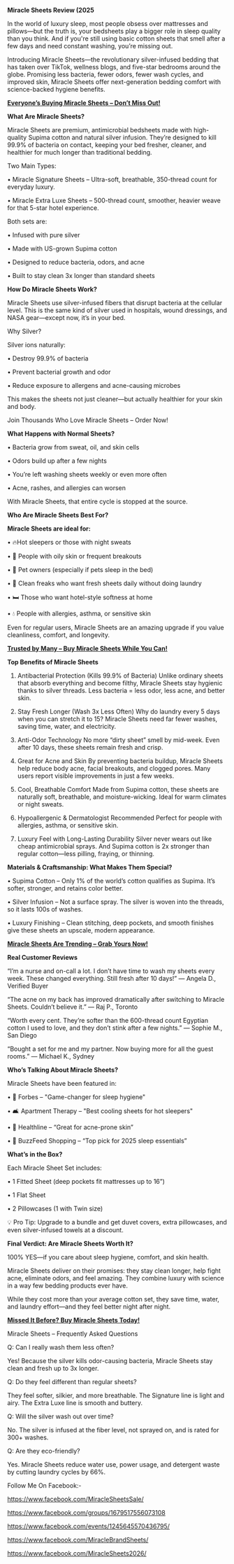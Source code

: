 **Miracle Sheets Review (2025**

In the world of luxury sleep, most people obsess over mattresses and pillows—but the truth is, your bedsheets play a bigger role in sleep quality than you think.
And if you're still using basic cotton sheets that smell after a few days and need constant washing, you’re missing out.

Introducing Miracle Sheets—the revolutionary silver-infused bedding that has taken over TikTok, wellness blogs, and five-star bedrooms around the globe. Promising less bacteria, fewer odors, fewer wash cycles, and improved skin, Miracle Sheets offer next-generation bedding comfort with science-backed hygiene benefits.

**[Everyone’s Buying Miracle Sheets – Don’t Miss Out!](https://forbes24x7.com/get-miracle-sheets-reviews/)**

**What Are Miracle Sheets?**

Miracle Sheets are premium, antimicrobial bedsheets made with high-quality Supima cotton and natural silver infusion. They’re designed to kill 99.9% of bacteria on contact, keeping your bed fresher, cleaner, and healthier for much longer than traditional bedding.

Two Main Types:

•	Miracle Signature Sheets – Ultra-soft, breathable, 350-thread count for everyday luxury.

•	Miracle Extra Luxe Sheets – 500-thread count, smoother, heavier weave for that 5-star hotel experience.

Both sets are:

•	Infused with pure silver

•	Made with US-grown Supima cotton

•	Designed to reduce bacteria, odors, and acne

•	Built to stay clean 3x longer than standard sheets

**How Do Miracle Sheets Work?**

Miracle Sheets use silver-infused fibers that disrupt bacteria at the cellular level. This is the same kind of silver used in hospitals, wound dressings, and NASA gear—except now, it’s in your bed.

Why Silver?

Silver ions naturally:

•	Destroy 99.9% of bacteria

•	Prevent bacterial growth and odor

•	Reduce exposure to allergens and acne-causing microbes

This makes the sheets not just cleaner—but actually healthier for your skin and body.

Join Thousands Who Love Miracle Sheets – Order Now!

**What Happens with Normal Sheets?**

•	Bacteria grow from sweat, oil, and skin cells

•	Odors build up after a few nights

•	You’re left washing sheets weekly or even more often

•	Acne, rashes, and allergies can worsen

With Miracle Sheets, that entire cycle is stopped at the source.

**Who Are Miracle Sheets Best For?**

**Miracle Sheets are ideal for:**

•	🔥Hot sleepers or those with night sweats

•	🧴 People with oily skin or frequent breakouts

•	🐾 Pet owners (especially if pets sleep in the bed)

•	🧼 Clean freaks who want fresh sheets daily without doing laundry

•	🛏️ Those who want hotel-style softness at home

•	💧 People with allergies, asthma, or sensitive skin

Even for regular users, Miracle Sheets are an amazing upgrade if you value cleanliness, comfort, and longevity.

**[Trusted by Many – Buy Miracle Sheets While You Can!](https://forbes24x7.com/get-miracle-sheets-reviews/)**

**Top Benefits of Miracle Sheets**

1. Antibacterial Protection (Kills 99.9% of Bacteria)
Unlike ordinary sheets that absorb everything and become filthy, Miracle Sheets stay hygienic thanks to silver threads. Less bacteria = less odor, less acne, and better skin.

3. Stay Fresh Longer (Wash 3x Less Often)
Why do laundry every 5 days when you can stretch it to 15? Miracle Sheets need far fewer washes, saving time, water, and electricity.

5. Anti-Odor Technology
No more “dirty sheet” smell by mid-week. Even after 10 days, these sheets remain fresh and crisp.
6. Great for Acne and Skin
By preventing bacteria buildup, Miracle Sheets help reduce body acne, facial breakouts, and clogged pores. Many users report visible improvements in just a few weeks.

8. Cool, Breathable Comfort
Made from Supima cotton, these sheets are naturally soft, breathable, and moisture-wicking. Ideal for warm climates or night sweats.

10. Hypoallergenic & Dermatologist Recommended
Perfect for people with allergies, asthma, or sensitive skin.

12. Luxury Feel with Long-Lasting Durability
Silver never wears out like cheap antimicrobial sprays. And Supima cotton is 2x stronger than regular cotton—less pilling, fraying, or thinning.

**Materials & Craftsmanship: What Makes Them Special?**

•	Supima Cotton – Only 1% of the world’s cotton qualifies as Supima. It’s softer, stronger, and retains color better.

•	Silver Infusion – Not a surface spray. The silver is woven into the threads, so it lasts 100s of washes.

•	Luxury Finishing – Clean stitching, deep pockets, and smooth finishes give these sheets an upscale, modern appearance.

**[Miracle Sheets Are Trending – Grab Yours Now!](https://forbes24x7.com/get-miracle-sheets-reviews/)**

**Real Customer Reviews**

“I’m a nurse and on-call a lot. I don’t have time to wash my sheets every week. These changed everything. Still fresh after 10 days!”
— Angela D., Verified Buyer

“The acne on my back has improved dramatically after switching to Miracle Sheets. Couldn’t believe it.”
— Raj P., Toronto

“Worth every cent. They’re softer than the 600-thread count Egyptian cotton I used to love, and they don’t stink after a few nights.”
— Sophie M., San Diego

“Bought a set for me and my partner. Now buying more for all the guest rooms.”
— Michael K., Sydney

**Who’s Talking About Miracle Sheets?**

Miracle Sheets have been featured in:

•	📰 Forbes – "Game-changer for sleep hygiene"

•	🛋️ Apartment Therapy – "Best cooling sheets for hot sleepers"

•	🌿 Healthline – “Great for acne-prone skin”

•	🛒 BuzzFeed Shopping – “Top pick for 2025 sleep essentials”

**What’s in the Box?**

Each Miracle Sheet Set includes:

•	1 Fitted Sheet (deep pockets fit mattresses up to 16”)

•	1 Flat Sheet

•	2 Pillowcases (1 with Twin size)

💡 Pro Tip: Upgrade to a bundle and get duvet covers, extra pillowcases, and even silver-infused towels at a discount.

**Final Verdict: Are Miracle Sheets Worth It?**

100% YES—if you care about sleep hygiene, comfort, and skin health.

Miracle Sheets deliver on their promises: they stay clean longer, help fight acne, eliminate odors, and feel amazing. They combine luxury with science in a way few bedding products ever have.

While they cost more than your average cotton set, they save time, water, and laundry effort—and they feel better night after night.

**[Missed It Before? Buy Miracle Sheets Today!](https://forbes24x7.com/get-miracle-sheets-reviews/)**

Miracle Sheets – Frequently Asked Questions

Q: Can I really wash them less often?

Yes! Because the silver kills odor-causing bacteria, Miracle Sheets stay clean and fresh up to 3x longer.

Q: Do they feel different than regular sheets?

They feel softer, silkier, and more breathable. The Signature line is light and airy. The Extra Luxe line is smooth and buttery.

Q: Will the silver wash out over time?

No. The silver is infused at the fiber level, not sprayed on, and is rated for 300+ washes.

Q: Are they eco-friendly?

Yes. Miracle Sheets reduce water use, power usage, and detergent waste by cutting laundry cycles by 66%.

Follow Me On Facebook:-

https://www.facebook.com/MiracleSheetsSale/

https://www.facebook.com/groups/1679517556073108

https://www.facebook.com/events/1245645570436795/

https://www.facebook.com/MiracleBrandSheets/

https://www.facebook.com/MiracleSheets2026/

